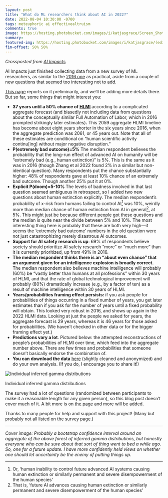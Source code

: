 ```yaml
---
layout: post
title: "What do ML researchers think about AI in 2022?"
date: 2022-08-04 10:30:00 -0700
tags: meteuphoric ai effectivealtruism
comments: true
image: https://hosting.photobucket.com/images/i/katjasgrace/Screen_Shot_2022-08-04_at_02.53.13.png
summary:
featured-img: https://hosting.photobucket.com/images/i/katjasgrace/(edited)_Screen_Shot_2022-08-04_at_02.55.28twotone.png
fim-offset: 50% 50%
---
```

*Crossposted from [AI Impacts](https://aiimpacts.org/what-do-ml-researchers-think-about-ai-in-2022/)*

AI Impacts just finished collecting data from a new survey of ML researchers, as similar to the <a href="https://aiimpacts.org/2016-expert-survey-on-progress-in-ai/" data-type="post" data-id="753">2016 one</a> as practical, aside from a couple of new questions that seemed too interesting not to add.<!--ex-->


<p><a href="https://aiimpacts.org/2022-expert-survey-on-progress-in-ai/" data-type="post" data-id="3246">This page</a> reports on it preliminarily, and we&#8217;ll be adding more details there. But so far, some things that might interest you:</p>


<ul><li><strong>37 years until a 50% chance of <a href="https://aiimpacts.org/2022-expert-survey-on-progress-in-ai/#Definitions">HLMI</a> </strong>according to a complicated aggregate forecast (and biasedly not including data from questions about the conceptually similar Full Automation of Labor, which in 2016 prompted strikingly later estimates)<strong>.</strong> This 2059 aggregate HLMI timeline has become about eight years shorter in the six years since 2016, when the aggregate prediction was 2061, or 45 years out. Note that all of these estimates are conditional on &#8220;human scientific activity continu[ing] without major negative disruption.&#8221;</li><li><strong>P(extremely bad outcome)=5%</strong> The median respondent believes the probability that the long-run effect of advanced AI on humanity will be &#8220;extremely bad (e.g., human extinction)&#8221; is 5%. This is the same as it was in 2016 (though Zhang et al 2022 found 2% in a similar but non-identical question). Many respondents put the chance substantially higher: 48% of respondents gave at least 10% chance of an extremely bad outcome. Though another 25% put it at 0%.</li><li><strong>Explicit P(doom)=5-10% </strong>The levels of badness involved in that last question seemed ambiguous in retrospect, so I added two new questions about human extinction explicitly. The median respondent&#8217;s probability of x-risk from humans failing to control AI<span id='easy-footnote-1-3250' class='easy-footnote-margin-adjust'></span><span class='easy-footnote'><a href='#easy-footnote-bottom-1-3250' title='Or, &amp;#8216;human inability to control future advanced AI systems causing human extinction or similarly permanent and severe disempowerment of the human species&amp;#8217;'><sup>1</sup></a></span> was 10%, weirdly more than median chance of human extinction from AI in general<span id='easy-footnote-2-3250' class='easy-footnote-margin-adjust'></span><span class='easy-footnote'><a href='#easy-footnote-bottom-2-3250' title='That is, &amp;#8216;future AI advances causing human extinction or similarly permanent and severe disempowerment of the human species&amp;#8217;'><sup>2</sup></a></span>, at 5%. This might just be because different people got these questions and the median is quite near the divide between 5% and 10%. The most interesting thing here is probably that these are both very high—it seems the &#8216;extremely bad outcome&#8217; numbers in the old question were not just catastrophizing merely disastrous AI outcomes. </li><li><strong>Support for AI safety research is up</strong>: 69% of respondents believe society should prioritize AI safety research &#8220;more&#8221; or &#8220;much more&#8221; than it is currently prioritized, up from 49% in 2016. </li><li><strong>The median respondent thinks there is an &#8220;about even chance&#8221; that an argument given for an intelligence explosion is broadly correct.</strong> The median respondent also believes machine intelligence will probably (60%) be &#8220;vastly better than humans at all professions&#8221; within 30 years of HLMI, and that the rate of global technological improvement will probably (80%) dramatically increase (e.g., by a factor of ten) as a result of machine intelligence within 30 years of HLMI.</li><li><strong>Years/probabilities framing effect persists: </strong>if you ask people for probabilities of things occurring in a fixed number of years, you get later estimates than if you ask for the number of years until a fixed probability will obtain. This looked very robust in 2016, and shows up again in the 2022 HLMI data. Looking at just the people we asked for years, the aggregate forecast is 29 years, whereas it is 46 years for those asked for probabilities. (We haven&#8217;t checked in other data or for the bigger framing effect yet.)</li><li><strong>Predictions vary a lot</strong>. Pictured below: the attempted reconstructions of people&#8217;s probabilities of HLMI over time, which feed into the aggregate number above. There are few times and probabilities that someone doesn&#8217;t basically endorse the combination of.</li><li><strong>You can download the data</strong> <a href="https://docs.google.com/spreadsheets/d/1u_qcG6erXkH4EJgygl2fpkpJENAv6-kFWJejsw1oA1Q/edit?usp=sharing">here</a> (slightly cleaned and anonymized) and do your own analysis. (If you do, I encourage you to share it!)</li></ul>

<div class="center">
  <img src="http://aiimpacts.org/wp-content/uploads/2022/08/Screen-Shot-2022-08-04-at-02.55.28.jpg" alt="Individual inferred gamma distributions">

  Individual inferred gamma distributions
</div>

<p>The survey had a lot of questions (randomized between participants to make it a reasonable length for any given person), so this blog post doesn&#8217;t cover much of it. A bit more is on <a href="https://aiimpacts.org/2022-expert-survey-on-progress-in-ai/" data-type="post" data-id="3246">the page</a> and more will be added. </p>



<p>Thanks to many people for help and support with this project! (Many but probably not all listed on the survey page.)</p>



<hr class="wp-block-separator has-text-color has-background has-cyan-bluish-gray-background-color has-cyan-bluish-gray-color is-style-wide"/>



<p><em>Cover image: Probably a bootstrap confidence interval around an aggregate of the above forest of inferred gamma distributions, but honestly everyone who can be sure about that sort of thing went to bed a while ago. So, one for a future update. I have more confidently held views on whether one should let uncertainty be the enemy of putting things up.</em></p>

<hr class="wp-block-separator has-text-color has-background has-cyan-bluish-gray-background-color has-cyan-bluish-gray-color is-style-wide"/>
<ol class="easy-footnotes-wrapper"><li class="easy-footnote-single"><span id="easy-footnote-bottom-1-3250" class="easy-footnote-margin-adjust"></span>Or, &#8216;human inability to control future advanced AI systems causing human extinction or similarly permanent and severe disempowerment of the human species&#8217;<a class="easy-footnote-to-top" href="#easy-footnote-1-3250"></a></li><li class="easy-footnote-single"><span id="easy-footnote-bottom-2-3250" class="easy-footnote-margin-adjust"></span>That is, &#8216;future AI advances causing human extinction or similarly permanent and severe disempowerment of the human species&#8217;<a class="easy-footnote-to-top" href="#easy-footnote-2-3250"></a></li></ol>	</div><div id="custom_html-19" class="widget_text mh-widget mh-posts-2 widget_custom_html"><div class="textwidget custom-html-widget"><div>

